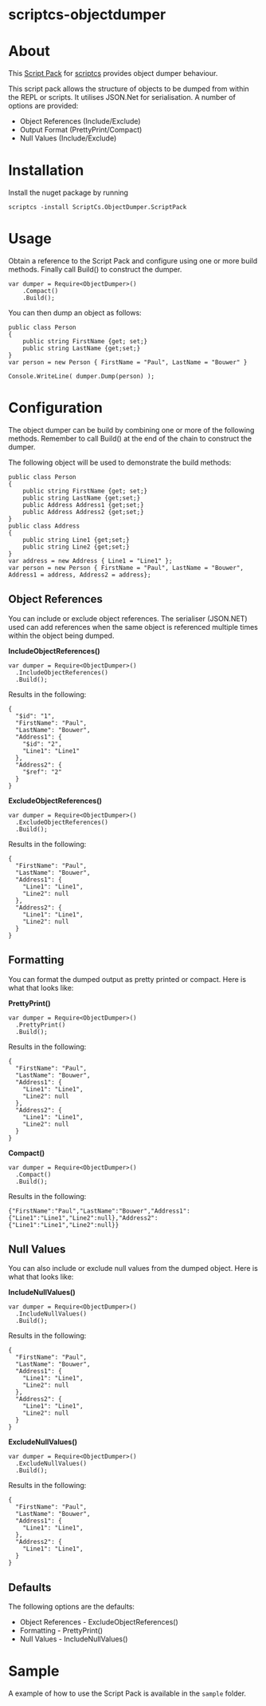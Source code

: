 scriptcs-objectdumper
=====================

# About #

This [Script Pack](https://github.com/scriptcs/scriptcs/wiki) for [scriptcs](http://scriptcs.net/) provides object dumper behaviour.

This script pack allows the structure of objects to be dumped from within the REPL or scripts. It utilises JSON.Net for serialisation. A number of options are provided:

- Object References (Include/Exclude)
- Output Format (PrettyPrint/Compact)
- Null Values (Include/Exclude)

# Installation #

Install the nuget package by running

	scriptcs -install ScriptCs.ObjectDumper.ScriptPack


# Usage #

Obtain a reference to the Script Pack and configure using one or more build methods. Finally call Build() to construct the dumper.

    var dumper = Require<ObjectDumper>()
		.Compact()
		.Build();

You can then dump an object as follows:

	public class Person  
	{
		public string FirstName {get; set;}
		public string LastName {get;set;}
	}
	var person = new Person { FirstName = "Paul", LastName = "Bouwer" }

	Console.WriteLine( dumper.Dump(person) );

# Configuration #

The object dumper can be build by combining one or more of the following methods. Remember to call Build() at the end of the chain to construct the dumper.

The following object will be used to demonstrate the build methods:

	public class Person  
	{
		public string FirstName {get; set;}
		public string LastName {get;set;}
		public Address Address1 {get;set;}
		public Address Address2 {get;set;}
	}
	public class Address 
	{
		public string Line1 {get;set;}
		public string Line2 {get;set;}
	}	
	var address = new Address { Line1 = "Line1" };
	var person = new Person { FirstName = "Paul", LastName = "Bouwer", Address1 = address, Address2 = address};

## Object References ##

You can include or exclude object references. The serialiser (JSON.NET) used can add references when the same object is referenced multiple times within the object being dumped.

**IncludeObjectReferences()**

	var dumper = Require<ObjectDumper>()
	  .IncludeObjectReferences()
	  .Build();

Results in the following:

	{
	  "$id": "1",
	  "FirstName": "Paul",
	  "LastName": "Bouwer",
	  "Address1": {
	    "$id": "2",
	    "Line1": "Line1"
	  },
	  "Address2": {
	    "$ref": "2"
	  }
	}

**ExcludeObjectReferences()**

	var dumper = Require<ObjectDumper>()
	  .ExcludeObjectReferences()
	  .Build();

Results in the following:

	{
	  "FirstName": "Paul",
	  "LastName": "Bouwer",
	  "Address1": {
	    "Line1": "Line1",
	    "Line2": null
	  },
	  "Address2": {
	    "Line1": "Line1",
	    "Line2": null
	  }
	}

## Formatting ##

You can format the dumped output as pretty printed or compact. Here is what that looks like:

**PrettyPrint()**

	var dumper = Require<ObjectDumper>()
	  .PrettyPrint()
	  .Build();

Results in the following:

	{
	  "FirstName": "Paul",
	  "LastName": "Bouwer",
	  "Address1": {
	    "Line1": "Line1",
	    "Line2": null
	  },
	  "Address2": {
	    "Line1": "Line1",
	    "Line2": null
	  }
	}
	
**Compact()**

	var dumper = Require<ObjectDumper>()
	  .Compact()
	  .Build();

Results in the following:

	{"FirstName":"Paul","LastName":"Bouwer","Address1":{"Line1":"Line1","Line2":null},"Address2":{"Line1":"Line1","Line2":null}}

## Null Values ##

You can also include or exclude null values from the dumped object. Here is what that looks like:

**IncludeNullValues()**

	var dumper = Require<ObjectDumper>()
	  .IncludeNullValues()
	  .Build();

Results in the following:

	{
	  "FirstName": "Paul",
	  "LastName": "Bouwer",
	  "Address1": {
	    "Line1": "Line1",
	    "Line2": null
	  },
	  "Address2": {
	    "Line1": "Line1",
	    "Line2": null
	  }
	}

**ExcludeNullValues()**

	var dumper = Require<ObjectDumper>()
	  .ExcludeNullValues()
	  .Build();

Results in the following:

	{
	  "FirstName": "Paul",
	  "LastName": "Bouwer",
	  "Address1": {
	    "Line1": "Line1",
	  },
	  "Address2": {
	    "Line1": "Line1",
	  }
	}

## Defaults ##

The following options are the defaults:

- Object References - ExcludeObjectReferences()
- Formatting - PrettyPrint()
- Null Values - IncludeNullValues()

# Sample #

A example of how to use the Script Pack is available in the ``sample`` folder. 
